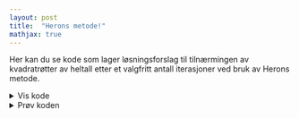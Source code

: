 ```yaml
---
layout: post
title:  "Herons metode!"
mathjax: true
---
```


Her kan du se kode som lager løsningsforslag til tilnærmingen av kvadratrøtter av heltall etter et valgfritt antall iterasjoner ved bruk av Herons metode.

<details>
<summary>Vis kode</summary>

<p>
{% highlight python %}

    import numpy as np

    def forkort(a,b) :   
        p = int(a/np.gcd(a,b))
        q = int(b/np.gcd(a,b))
        return [p, q]

    def herons(p, X,Y):                      
        Xtemp = [X[-1][0]*Y[-1][1]+X[-1][1]*Y[-1][0], 2*X[-1][1]*Y[-1][1]]  # regner ut neste x-verdi
        X.append(forkort(Xtemp[0], Xtemp[1]))                               # forkorter teller og nevner i Xtemp og lagrer i X
        Ytemp = [p*X[-1][1],X[-1][0]]                                       # regner ut neste y-verdi
        Y.append(forkort(Ytemp[0],Ytemp[1]))                                # forkorter teller og nevner i Ytemp og lagrer i Y
        
    def heronstext(p,n):
        X = [[p,1]] # samler x_i verdiene som [teller,nevner]
        Y = [[1,1]] # samler y_i verdiene som [teller,nevner]
        i=1
        print(f"Approksimasjonene til kvadratroten av {p} etter {n} iterasjoner er:")
        while i<=n:
            herons(p,X,Y)
            print(f"x_{i} = ({X[-2][0]}/{X[-2][1]} + {Y[-2][0]}/{Y[-2][1]})/2 = {X[-1][0]}/{X[-1][1]}")
            i += 1

{% endhighlight %}
</p>

</details>



<details >
<summary>Prøv koden</summary>


<div background='black'>
<input type='number' id='tall1' placeholder='Hvilket tall vil du approksimere kvadratroten til?' value='3'  /> <br>
<input type='number' id='tall2' placeholder='Hvor mange iterasjoner vil du kjøre'  value='5' /> 
</div>

<button  class='button button5' style="vertical-align:middle" onclick='heronstext()'> <span> Kjør </span></button>
<div    >
<p id='svar'> </p>
</div>

</details>



<script>

function forkort(a,b) {
    var p = int(a/np.gcd(a,b));
    var q = int(b/np.gcd(a,b));
    return [p,q];
}
</script>
<script>

function herons(p, X,Y) {                      
    var Xtemp = [X[X.length-1][0]*Y[Y.length-1][1]+X[X.length-1][1]*Y[Y.length-1][0], 2*X[X.length-1][1]*Y[Y.length-1][1]];
    X.push(forkort(Xtemp[0], Xtemp[1]));
    var Ytemp = [p*X[X.length-1][1],X[X.length-1][0];        
    Y.push(forkort(Ytemp[0],Ytemp[1]));
}
</script>
<script>
function heronstext(p,n){
    var X = [[p,1]];
    var Y = [[1,1]];
    var i = 1;
    var losntxt = "Approksimasjonene til kvadratroten av " + String(p) + " etter " + String(n) + " iterasjoner er: \n \n \\begin{multline*} \n";
    while i<=n:
        herons(p,X,Y)
        losntxt += "x_" + String(i) 
                + " = \\frac{ \\frac{" + String(X[X.length-2][0]) 
                + "}{" + String(X[X.length-2][1]) 
                + "} + \\frac{" + String(Y[Y.length-2][0]) 
                + "}{" 
                + String(Y[Y.length-2][1]) 
                + "}}{2} = " + "\\frac{"
                + String(X[X.length-1][0]) + "}{"
                + String(X[X.length-1][1]) + "} \n";
                i += 1;
    losntxt += "\\end{multline*}    

        //]: <>print(f"y_{i} = {p} * {X[-1][1]}/{X[-1][0]} = {Y[-1][0]}/{Y[-1][1]}") # Denne linja kan av-kommenteres hvis man ønsker både x-approksimasjonene og y-approksimasjonene.
                

}
  document.getElementById('svar').innerHTML = losntxt;
  MathJax.typeset();
}
</script>